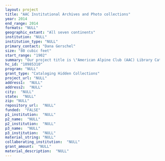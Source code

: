 ```yaml
--- 
layout: project 
title: "AAC Institutional Archives and Photo collections"
year: 2014
end_range: 2014
formats: "NULL"
geographic_extant: "All seven continents"
institution: "NULL"
institution_type: "NULL"
primary_contact: "Dana Gerschel"
size: "80 cubic feet"
start_range: "1902"
summary: "Our project title is \"American Alpine Club (AAC) Library Cataloging Project .” It encompasses the following collection: The AAC Institutional Archives, sub-series Multi-media (Photograph and Film Collections) collection, which includes lantern slides, printed photographs, negatives and film. The AAC Archives, or \"Institutional Archives,”  contain archival material related to the history of the American Alpine Club, one of the most prominent clubs focusing on mountaineering and other outdoor pursuits, including conservation and exploration. The un-cataloged portion of the collection contains valuable scholarly materials. Our multi-media collection contains valuable and diverse photographic materials and formats."
hc_id: "10985310"
program: "NULL"
grant_type: "Cataloging Hidden Collections"
project_url: "NULL"
address1:  "NULL"
address2:  "NULL"
city:  "NULL"
state:  "NULL"
zip: "NULL"
repository_url:  "NULL"
funded:  "FALSE"
p1_institution:  "NULL"
p2_name:  "NULL"
p2_institution:  "NULL"
p3_name:  "NULL"
p3_institution:  "NULL"
material_string: "NULL"
collaborating_institution:  "NULL"
grant_amount:  "NULL"
material_description:  "NULL"
---
```

